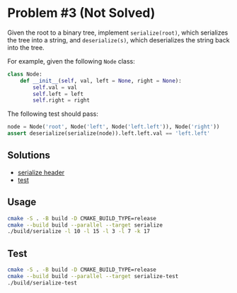 # Problem #3 (Not Solved)

Given the root to a binary tree, implement `serialize(root)`, which serializes the tree into a string, and `deserialize(s)`, which deserializes the string back into the tree.

For example, given the following `Node` class:

```py
class Node:
    def __init__(self, val, left = None, right = None):
        self.val = val
        self.left = left
        self.right = right
```

The following test should pass:

```py
node = Node('root', Node('left', Node('left.left')), Node('right'))
assert deserialize(serialize(node)).left.left.val == 'left.left'
```

## Solutions

* [serialize header](/solutions/0003/serialize.hpp)
* [test](/solutions/0003/test.cpp)

## Usage

```sh
cmake -S . -B build -D CMAKE_BUILD_TYPE=release
cmake --build build --parallel --target serialize
./build/serialize -l 10 -l 15 -l 3 -l 7 -k 17
```

## Test

```sh
cmake -S . -B build -D CMAKE_BUILD_TYPE=release
cmake --build build --parallel --target serialize-test
./build/serialize-test
```
